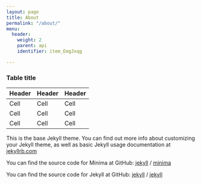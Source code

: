 ```yaml
---
layout: page
title: About
permalink: "/about/"
menu:
  header:
    weight: 2
    parent: api
    identifier: item_EmgJxqg

---
```

### Table title

| Header | Header | Header |
| --- | --- | --- |
| Cell | Cell | Cell |
| Cell | Cell | Cell |
| Cell | Cell | Cell |

This is the base Jekyll theme. You can find out more info about customizing your Jekyll theme, as well as basic Jekyll usage documentation at [jekyllrb.com](https://jekyllrb.com/)

You can find the source code for Minima at GitHub:
[jekyll](https://github.com/jekyll) /
[minima](https://github.com/jekyll/minima)

You can find the source code for Jekyll at GitHub:
[jekyll](https://github.com/jekyll) /
[jekyll](https://github.com/jekyll/jekyll)

<!-- Calendly inline widget begin -->
<div class="calendly-inline-widget" data-url="https://calendly.com/cmdbrew" style="min-width:320px;height:630px;"></div>
<script type="text/javascript" src="https://assets.calendly.com/assets/external/widget.js"></script>
<!-- Calendly inline widget end -->